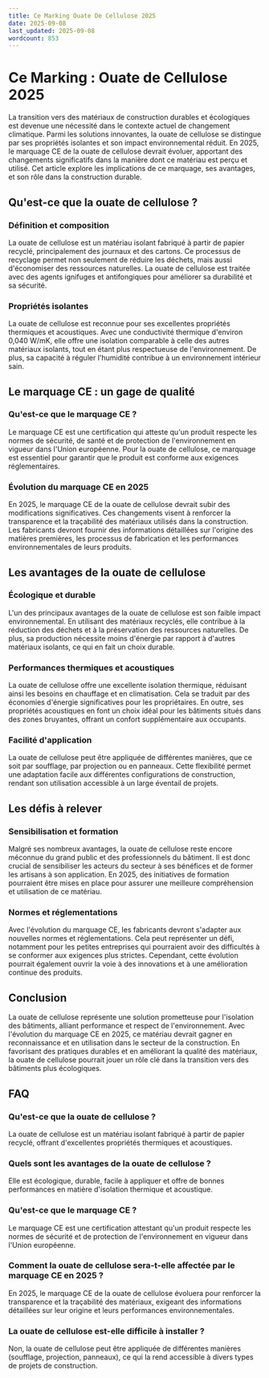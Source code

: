 ```yaml
---
title: Ce Marking Ouate De Cellulose 2025
date: 2025-09-08
last_updated: 2025-09-08
wordcount: 853
---
```


# Ce Marking : Ouate de Cellulose 2025

La transition vers des matériaux de construction durables et écologiques est devenue une nécessité dans le contexte actuel de changement climatique. Parmi les solutions innovantes, la ouate de cellulose se distingue par ses propriétés isolantes et son impact environnemental réduit. En 2025, le marquage CE de la ouate de cellulose devrait évoluer, apportant des changements significatifs dans la manière dont ce matériau est perçu et utilisé. Cet article explore les implications de ce marquage, ses avantages, et son rôle dans la construction durable.

## Qu'est-ce que la ouate de cellulose ?

### Définition et composition

La ouate de cellulose est un matériau isolant fabriqué à partir de papier recyclé, principalement des journaux et des cartons. Ce processus de recyclage permet non seulement de réduire les déchets, mais aussi d'économiser des ressources naturelles. La ouate de cellulose est traitée avec des agents ignifuges et antifongiques pour améliorer sa durabilité et sa sécurité.

### Propriétés isolantes

La ouate de cellulose est reconnue pour ses excellentes propriétés thermiques et acoustiques. Avec une conductivité thermique d'environ 0,040 W/mK, elle offre une isolation comparable à celle des autres matériaux isolants, tout en étant plus respectueuse de l'environnement. De plus, sa capacité à réguler l'humidité contribue à un environnement intérieur sain.

## Le marquage CE : un gage de qualité

### Qu'est-ce que le marquage CE ?

Le marquage CE est une certification qui atteste qu'un produit respecte les normes de sécurité, de santé et de protection de l'environnement en vigueur dans l'Union européenne. Pour la ouate de cellulose, ce marquage est essentiel pour garantir que le produit est conforme aux exigences réglementaires.

### Évolution du marquage CE en 2025

En 2025, le marquage CE de la ouate de cellulose devrait subir des modifications significatives. Ces changements visent à renforcer la transparence et la traçabilité des matériaux utilisés dans la construction. Les fabricants devront fournir des informations détaillées sur l'origine des matières premières, les processus de fabrication et les performances environnementales de leurs produits.

## Les avantages de la ouate de cellulose

### Écologique et durable

L'un des principaux avantages de la ouate de cellulose est son faible impact environnemental. En utilisant des matériaux recyclés, elle contribue à la réduction des déchets et à la préservation des ressources naturelles. De plus, sa production nécessite moins d'énergie par rapport à d'autres matériaux isolants, ce qui en fait un choix durable.

### Performances thermiques et acoustiques

La ouate de cellulose offre une excellente isolation thermique, réduisant ainsi les besoins en chauffage et en climatisation. Cela se traduit par des économies d'énergie significatives pour les propriétaires. En outre, ses propriétés acoustiques en font un choix idéal pour les bâtiments situés dans des zones bruyantes, offrant un confort supplémentaire aux occupants.

### Facilité d'application

La ouate de cellulose peut être appliquée de différentes manières, que ce soit par soufflage, par projection ou en panneaux. Cette flexibilité permet une adaptation facile aux différentes configurations de construction, rendant son utilisation accessible à un large éventail de projets.

## Les défis à relever

### Sensibilisation et formation

Malgré ses nombreux avantages, la ouate de cellulose reste encore méconnue du grand public et des professionnels du bâtiment. Il est donc crucial de sensibiliser les acteurs du secteur à ses bénéfices et de former les artisans à son application. En 2025, des initiatives de formation pourraient être mises en place pour assurer une meilleure compréhension et utilisation de ce matériau.

### Normes et réglementations

Avec l'évolution du marquage CE, les fabricants devront s'adapter aux nouvelles normes et réglementations. Cela peut représenter un défi, notamment pour les petites entreprises qui pourraient avoir des difficultés à se conformer aux exigences plus strictes. Cependant, cette évolution pourrait également ouvrir la voie à des innovations et à une amélioration continue des produits.

## Conclusion

La ouate de cellulose représente une solution prometteuse pour l'isolation des bâtiments, alliant performance et respect de l'environnement. Avec l'évolution du marquage CE en 2025, ce matériau devrait gagner en reconnaissance et en utilisation dans le secteur de la construction. En favorisant des pratiques durables et en améliorant la qualité des matériaux, la ouate de cellulose pourrait jouer un rôle clé dans la transition vers des bâtiments plus écologiques.

## FAQ

### Qu'est-ce que la ouate de cellulose ?

La ouate de cellulose est un matériau isolant fabriqué à partir de papier recyclé, offrant d'excellentes propriétés thermiques et acoustiques.

### Quels sont les avantages de la ouate de cellulose ?

Elle est écologique, durable, facile à appliquer et offre de bonnes performances en matière d'isolation thermique et acoustique.

### Qu'est-ce que le marquage CE ?

Le marquage CE est une certification attestant qu'un produit respecte les normes de sécurité et de protection de l'environnement en vigueur dans l'Union européenne.

### Comment la ouate de cellulose sera-t-elle affectée par le marquage CE en 2025 ?

En 2025, le marquage CE de la ouate de cellulose évoluera pour renforcer la transparence et la traçabilité des matériaux, exigeant des informations détaillées sur leur origine et leurs performances environnementales.

### La ouate de cellulose est-elle difficile à installer ?

Non, la ouate de cellulose peut être appliquée de différentes manières (soufflage, projection, panneaux), ce qui la rend accessible à divers types de projets de construction.